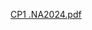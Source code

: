 [CP1 .NA2024.pdf](https://github.com/NoikoX/Computational-Project-about-edge-detection-and-derivatives/files/15404741/CP1.NA2024.pdf)

